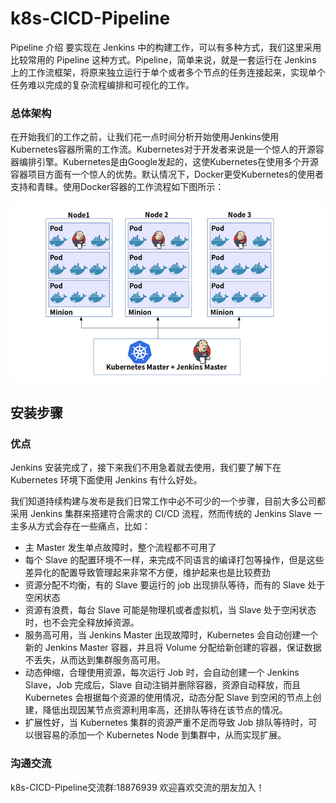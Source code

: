 # k8s-CICD-Pipeline
Pipeline 介绍
要实现在 Jenkins 中的构建工作，可以有多种方式，我们这里采用比较常用的 Pipeline 这种方式。Pipeline，简单来说，就是一套运行在 Jenkins 上的工作流框架，将原来独立运行于单个或者多个节点的任务连接起来，实现单个任务难以完成的复杂流程编排和可视化的工作。

### 总体架构
在开始我们的工作之前，让我们花一点时间分析开始使用Jenkins使用Kubernetes容器所需的工作流。Kubernetes对于开发者来说是一个惊人的开源容器编排引擎。Kubernetes是由Google发起的，这使Kubernetes在使用多个开源容器项目方面有一个惊人的优势。默认情况下，Docker更受Kubernetes的使用者支持和青睐。使用Docker容器的工作流程如下图所示：

![k8s](./ps/0.jpg)

## 安装步骤

### 优点
Jenkins 安装完成了，接下来我们不用急着就去使用，我们要了解下在 Kubernetes 环境下面使用 Jenkins 有什么好处。

我们知道持续构建与发布是我们日常工作中必不可少的一个步骤，目前大多公司都采用 Jenkins 集群来搭建符合需求的 CI/CD 流程，然而传统的 Jenkins Slave 一主多从方式会存在一些痛点，比如：

- 主 Master 发生单点故障时，整个流程都不可用了
- 每个 Slave 的配置环境不一样，来完成不同语言的编译打包等操作，但是这些差异化的配置导致管理起来非常不方便，维护起来也是比较费劲
- 资源分配不均衡，有的 Slave 要运行的 job 出现排队等待，而有的 Slave 处于空闲状态
- 资源有浪费，每台 Slave 可能是物理机或者虚拟机，当 Slave 处于空闲状态时，也不会完全释放掉资源。
- 服务高可用，当 Jenkins Master 出现故障时，Kubernetes 会自动创建一个新的 Jenkins Master 容器，并且将 Volume 分配给新创建的容器，保证数据不丢失，从而达到集群服务高可用。
- 动态伸缩，合理使用资源，每次运行 Job 时，会自动创建一个 Jenkins Slave，Job 完成后，Slave 自动注销并删除容器，资源自动释放，而且 Kubernetes 会根据每个资源的使用情况，动态分配 Slave 到空闲的节点上创建，降低出现因某节点资源利用率高，还排队等待在该节点的情况。
- 扩展性好，当 Kubernetes 集群的资源严重不足而导致 Job 排队等待时，可以很容易的添加一个 Kubernetes Node 到集群中，从而实现扩展。
### 沟通交流

k8s-CICD-Pipeline交流群:18876939 欢迎喜欢交流的朋友加入！
